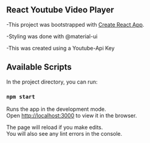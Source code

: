 ## React Youtube Video Player

-This project was bootstrapped with [Create React App](https://github.com/facebook/create-react-app).

-Styling was done with @material-ui

-This was created using a Youtube-Api Key
## Available Scripts

In the project directory, you can run:

### `npm start`

Runs the app in the development mode.<br>
Open [http://localhost:3000](http://localhost:3000) to view it in the browser.

The page will reload if you make edits.<br>
You will also see any lint errors in the console.


